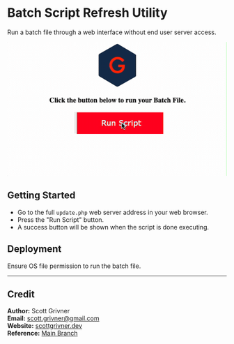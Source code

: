 # Batch Script Refresh Utility
Run a batch file through a web interface without end user server access.

![Demo](./images/demo.gif)

## Getting Started
- Go to the full ``update.php`` web server address in your web browser.
- Press the "Run Script" button.
- A success button will be shown when the script is done executing.

## Deployment
Ensure OS file permission to run the batch file.

-----

## Credit
**Author:** Scott Grivner <br>
**Email:** scott.grivner@gmail.com <br>
**Website:** [scottgrivner.dev](https://www.scottgriv.dev) <br>
**Reference:** [Main Branch](https://github.com/scottgriv/php-web_utilities)